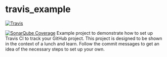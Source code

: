 # travis_example

[![Travis](https://img.shields.io/travis/Pinto18/travis_example.svg)](https://travis-ci.org/Pinto18/travis_example)

[![SonarQube Coverage](https://sonarcloud.io/api/project_badges/measure?project=travisexample&metric=coverage)](https://sonarcloud.io/dashboard?id=travisexample)
Example project to demonstrate how to set up Travis CI to track your GitHub project. This project is designed to be shown in
the context of a lunch and learn. Follow the commit messages to get an idea of the necessary steps to set up your own.
